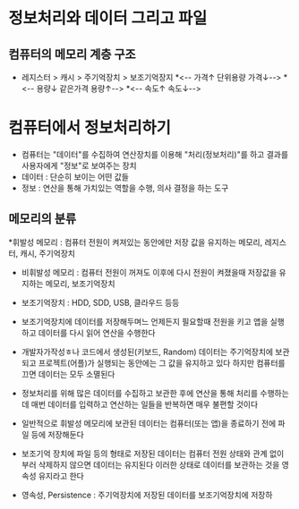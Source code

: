 # 정보처리와 데이터 그리고 파일

## 컴퓨터의 메모리 계층 구조
* 레지스터 > 캐시 > 주기억장치 > 보조기억장지
*<-- 가격↑         단위용량            가격↓-->
*<-- 용량↓         같은가격           용량↑-->
*<-- 속도↑                            속도↓-->

# 컴퓨터에서 정보처리하기
* 컴퓨터는 "데이터"를 수집하여 연산장치를 이용해 
        "처리(정보처리)"를 하고 결과를 사용자에게 
        "정보"로 보여주는 장치
* 데이터 : 단순히 보이는 어떤 값들
* 정보 : 연산을 통해 가치있는 역할을 수행, 의사 결정을 하는 도구

## 메모리의 분류
*휘발성 메모리 : 컴퓨터 전원이 켜져있는 동안에만 저장 값을 유지하는 메모리, 레지스터, 캐시, 주기억장치
* 비휘발성 메모리 : 컴퓨터 전원이 꺼져도 이후에 다시 전원이 켜졌을때 저장값을 유지하는 메모리, 보조기억장치

* 보조기억장치 : HDD, SDD, USB, 클라우드 등등
* 보조기억장치에 데이터를 저장해두며느 언제든지 필요할때 전원을 키고 앱을 실행하고 데이터를 다시 읽어 연산을 수행한다

* 개발자가작성ㅎ나 코드에서 생성된(키보드, Random) 데이터는
주기억장치에 보관되고 프로젝트(어플)가 실행되는 동안에는 그 값을 유지하고 있다 하지만 컴퓨터를 끄면 데이터는 모두 소멸된다

* 정보처리를 위해 많은 데이터를 수집하고 보관한 후에 연산을 통해 처리를 수행하는데 매번 데이터를 입력하고 연산하는 일들을 
반복하면 매우 불편할 것이다

* 일반적으로 휘발성 메모리에 보관된 데이터는 컴퓨터(또는 앱)을 종료하기 전에 파일 등에 저장해둔다

* 보조기억 장치에 파일 등의 형태로 저장된 데이터는 컴퓨터 전원 상태와 관계 없이 부러 삭제하지 않으면 데이터는 유지된다
이러한 상태로 데이터를 보관하는 것을 영속성 유지라고 한다

* 영속성, Persistence : 주기억장치에 저장된 데이터를 보조기억장치에 저장하